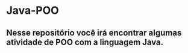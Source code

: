 # Java-POO

## Nesse repositório você irá encontrar algumas atividade de POO com a linguagem Java.

